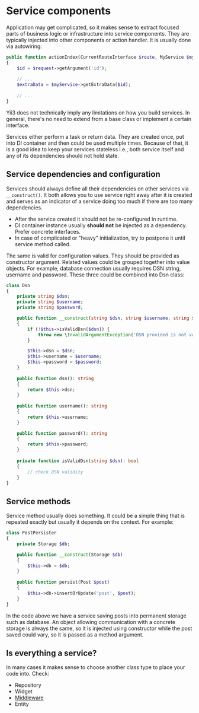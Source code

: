 # Service components

Application may get complicated, so it makes sense to extract focused parts of business logic
or infrastructure into service components. They are typically injected into other components or action handler.
It is usually done via autowiring:

```php
public function actionIndex(CurrentRouteInterface $route, MyService $myService): ResponseInterface
{
    $id = $request->getArgument('id');
    
    // ...
    $extraData = $myService->getExtraData($id);
    
    // ...
}
```

Yii3 does not technically imply any limitations on how you build services. In general, there's no need to extend from
a base class or implement a certain interface.

Services either perform a task or return data. They are created once, put into DI container and then could be used
multiple times. Because of that, it is a good idea to keep your services stateless i.e., both service itself and any of
its dependencies should not hold state.

## Service dependencies and configuration

Services should always define all their dependencies on other services via `__construct()`. It both allows you to use
service right away after it is created and serves as an indicator of a service doing too much if there are too many
dependencies.

- After the service created it should not be re-configured in runtime.
- DI container instance usually **should not** be injected as a dependency. Prefer concrete interfaces.
- In case of complicated or "heavy" initialization, try to postpone it until service method called.  

The same is valid for configuration values. They should be provided as constructor argument. Related values could be
grouped together into value objects. For example, database connection usually requires DSN string, username and password.
These three could be combined into Dsn class:

```php
class Dsn
{
    private string $dsn;
    private string $username;
    private string $password;

    public function __construct(string $dsn, string $username, string $password)
    {
        if (!$this->isValidDsn($dsn)) {
            throw new \InvalidArgumentException('DSN provided is not valid.');
        }

        $this->dsn = $dsn;
        $this->username = $username;
        $this->password = $password;
    }
    
    public function dsn(): string
    {
        return $this->dsn;
    }
    
    public function username(): string
    {
        return $this->username;
    }

    public function password(): string
    {
        return $this->password;    
    }
    
    private function isValidDsn(string $dsn): bool
    {
        // check DSN validity    
    }
}
```

## Service methods

Service method usually does something. It could be a simple thing that is repeated exactly but usually it depends on the
context. For example:

```php
class PostPersister
{
    private Storage $db;

    public function __construct(Storage $db)
    {
        $this->db = $db;
    }
    
    public function persist(Post $post)
    {
        $this->db->insertOrUpdate('post', $post);    
    }
}
```

In the code above we have a service saving posts into permanent storage such as database. An object allowing
communication with a concrete storage is always the same, so it is injected using constructor while the post saved
could vary, so it is passed as a method argument.

## Is everything a service?

In many cases it makes sense to choose another class type to place your code into. Check:

- Repository
- Widget
- [Middleware](middleware.md)
- Entity
